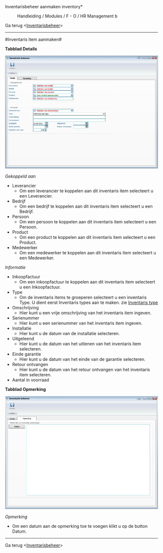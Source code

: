 <properties>
	<page>
		<title>Inventarisbeheer aanmaken</title>
		<description>Inventarisbeheer aanmaken</description>
		<context>inventory*</context>
	</page>
	<menu>
		<position>Handleiding / Modules / F - O / HR Management</position>
		<title>Inventarisbeheer aanmaken</title>
		<sort>b</sort>
	</menu>
</properties>

Ga terug <[Inventarisbeheer](http://hybridsaas.support/pages/handleiding/modules/F-O/inventarisbeheer/introductie)>

----------

#Inventaris item aanmaken#

**Tabblad Details**

![](images/beheer-details.JPG)

*Gekoppeld aan*

- Leverancier
	- Om een leverancier te koppelen aan dit inventaris item selecteert u een Leverancier.
- Bedrijf
	- Om een bedrijf te koppelen aan dit inventaris item selecteert u een Bedrijf.
- Persoon
	- Om een persoon te koppelen aan dit inventaris item selecteert u een Persoon.
- Product
	- Om een product te koppelen aan dit inventaris item selecteert u een Product.
- Medewerker
	- Om een medewerker te koppelen aan dit inventaris item selecteert u een Medewerker.

*Informatie*

- Inkoopfactuur
	- Om een inkoopfactuur te koppelen aan dit inventaris item selecteert u een Inkoopfactuur.
- Type
	- Om de inventaris items te groeperen selecteert u een inventaris Type. U dient eerst Inventaris types aan te maken. zie [Inventaris type]()
- Omschrijving
	- Hier kunt u een vrije omschrijving van het inventaris item ingeven.
- Serienummer
	- Hier kunt u een serienummer van het inventaris item ingeven.
- Installatie
	- Hier kunt u de datum van de installatie selecteren.
- Uitgeleend
	- Hier kunt u de datum van het uitlenen van het inventaris item selecteren.
- Einde garantie
	- Hier kunt u de datum van het einde van de garantie selecteren.
- Retour ontvangen
	- Hier kunt u de datum van het retour ontvangen van het inventaris item selecteren.
- Aantal in voorraad

**Tabblad Opmerking**

![](images/beheer-opmerking.JPG)

*Opmerking*

- Om een datum aan de opmerking toe te voegen klikt u op de button Datum.


----------
Ga terug <[Inventarisbeheer](http://hybridsaas.support/pages/handleiding/modules/F-O/inventarisbeheer/introductie)>